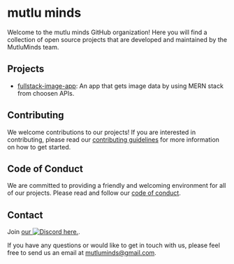 # mutlu minds
Welcome to the mutlu minds GitHub organization! 
Here you will find a collection of open source projects that are developed and maintained by the MutluMinds team.

## Projects
- [fullstack-image-app](https://fullstack-image-app.netlify.app/): An app that gets image data by using MERN stack from choosen APIs.

## Contributing
We welcome contributions to our projects! If you are interested in contributing, please read our [contributing guidelines](https://github.com/MutluMinds/.github/blob/main/CONTRIBUTING.md) for more information on how to get started.

## Code of Conduct
We are committed to providing a friendly and welcoming environment for all of our projects. Please read and follow our [code of conduct](https://github.com/MutluMinds/.github/blob/main/CODE_OF_CONDUCT.md).

## Contact
Join [our ![Discord](https://img.shields.io/badge/Discord-7289DA.svg?logo=discord&logoColor=white) here.](https://discord.gg/G976TR8bBV).

If you have any questions or would like to get in touch with us, please feel free to send us an email at mutluminds@gmail.com.
